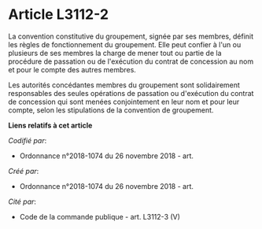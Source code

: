 # Article L3112-2

La convention constitutive du groupement, signée par ses membres, définit les règles de fonctionnement du groupement. Elle
peut confier à l'un ou plusieurs de ses membres la charge de mener tout ou partie de la procédure de passation ou de
l'exécution du contrat de concession au nom et pour le compte des autres membres.

Les autorités concédantes membres du groupement sont solidairement responsables des seules opérations de passation ou
d'exécution du contrat de concession qui sont menées conjointement en leur nom et pour leur compte, selon les stipulations de
la convention de groupement.

**Liens relatifs à cet article**

_Codifié par_:

  - Ordonnance n°2018-1074 du 26 novembre 2018 - art.

_Créé par_:

  - Ordonnance n°2018-1074 du 26 novembre 2018 - art.

_Cité par_:

  - Code de la commande publique - art. L3112-3 (V)
